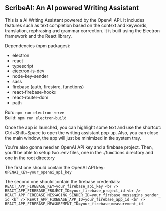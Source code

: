 ## ScribeAI: An AI powered Writing Assistant

This is a AI Writing Assistant powered by the OpenAI API. It includes features such as text completion based on the context and keywords, translation, rephrasing and grammar correction. It is built using the Electron framework and the React library.

Dependencies (npm packages):
- electron
- react
- typescript
- electron-is-dev
- node-key-sender
- sass
- firebase (auth, firestore, functions)
- react-firebase-hooks
- react-router-dom
- path

Run: `npm run electron-serve` <br />
Build: `npm run electron-build`

Once the app is launched, you can highlight some text and use the shortcut: Ctrl+Shift+Space to open the writing assistant pop-up. Also, you can close the main window, the app will just be minimized in the system tray.

You're also gonna need an OpenAI API key and a firebase project.
Then, you'll be able to setup two .env files, one in the ./functions directory and one in the root directory.

The first one should contain the OpenAI API key: <br />
`OPENAI_KEY=your_openai_api_key`

The second one should contain the firebase credentials:  
`REACT_APP_FIREBASE_KEY=your_firebase_api_key <br />
REACT_APP_FIREBASE_PROJECT_ID=your_firebase_project_id <br />
REACT_APP_FIREBASE_MESSAGING_SENDER_ID=your_firebase_messagins_sender_id <br />
REACT_APP_FIREBASE_APP_ID=your_firebase_app_id <br />
REACT_APP_FIREBASE_MEASUREMENT_ID=your_firebase_measurement_id`